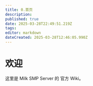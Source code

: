 ```yaml
---
title: 0.首页
description: 
published: true
date: 2025-03-28T22:49:51.219Z
tags: 
editor: markdown
dateCreated: 2025-03-28T12:46:05.990Z
---
```


# 欢迎
这里是 Milk SMP Server 的 官方 Wiki。 
